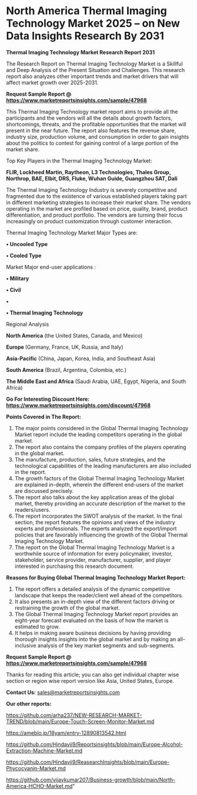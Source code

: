 # North America Thermal Imaging Technology Market 2025 – on New Data Insights Research By 2031

<strong>Thermal Imaging Technology Market Research Report 2031</strong>

The Research Report on Thermal Imaging Technology Market is a Skillful and Deep Analysis of the Present Situation and Challenges. This research report also analyzes other important trends and market drivers that will affect market growth over 2025-2031.

<strong>Request Sample Report @ <a href=https://www.marketreportsinsights.com/sample/47968>https://www.marketreportsinsights.com/sample/47968</a></strong>

This Thermal Imaging Technology market report aims to provide all the participants and the vendors will all the details about growth factors, shortcomings, threats, and the profitable opportunities that the market will present in the near future. The report also features the revenue share, industry size, production volume, and consumption in order to gain insights about the politics to contest for gaining control of a large portion of the market share.

Top Key Players in the Thermal Imaging Technology Market:

<strong>FLIR, Lockheed Martin, Raytheon, L3 Technologies, Thales Group, Northrop, BAE, Elbit, DRS, Fluke, Wuhan Guide, Guangzhou SAT, Dali</strong>

The Thermal Imaging Technology Industry is severely competitive and fragmented due to the existence of various established players taking part in different marketing strategies to increase their market share. The vendors operating in the market are profiled based on price, quality, brand, product differentiation, and product portfolio. The vendors are turning their focus increasingly on product customization through customer interaction.

Thermal Imaging Technology Market Major Types are:

<strong>•  Uncooled Type

•  Cooled Type</strong>

Market Major end-user applications :

<strong>•  Military

•  Civil

•  

•  Thermal Imaging Technology</strong>

Regional Analysis

</u><strong><b>North America</b></strong> (the United States, Canada, and Mexico)

<strong><b>Europe </b></strong>(Germany, France, UK, Russia, and Italy)

<strong><b>Asia-Pacific</b></strong> (China, Japan, Korea, India, and Southeast Asia)

<strong><b>South America</b></strong> (Brazil, Argentina, Colombia, etc.)

<strong><b>The Middle East and Africa</b></strong> (Saudi Arabia, UAE, Egypt, Nigeria, and South Africa)

<strong>Go For Interesting Discount Here: <a href=https://www.marketreportsinsights.com/discount/47968>https://www.marketreportsinsights.com/discount/47968</a></strong>

<strong>Points Covered in The Report:</strong>
<ol>
  <li>The major points considered in the Global Thermal Imaging Technology Market report include the leading competitors operating in the global market.</li>
  <li>The report also contains the company profiles of the players operating in the global market.</li>
  <li>The manufacture, production, sales, future strategies, and the technological capabilities of the leading manufacturers are also included in the report.</li>
  <li>The growth factors of the Global Thermal Imaging Technology Market are explained in-depth, wherein the different end-users of the market are discussed precisely.</li>
  <li>The report also talks about the key application areas of the global market, thereby providing an accurate description of the market to the readers/users.</li>
  <li>The report incorporates the SWOT analysis of the market. In the final section, the report features the opinions and views of the industry experts and professionals. The experts analyzed the export/import policies that are favorably influencing the growth of the Global Thermal Imaging Technology Market.</li>
  <li>The report on the Global Thermal Imaging Technology Market is a worthwhile source of information for every policymaker, investor, stakeholder, service provider, manufacturer, supplier, and player interested in purchasing this research document.</li>
</ol>
<strong>Reasons for Buying Global Thermal Imaging Technology Market Report:</strong>

<ol>
  <li>The report offers a detailed analysis of the dynamic competitive landscape that keeps the reader/client well ahead of the competitors.</li>
  <li>It also presents an in-depth view of the different factors driving or restraining the growth of the global market.</li>
  <li>The Global Thermal Imaging Technology Market report provides an eight-year forecast evaluated on the basis of how the market is estimated to grow.</li>
  <li>It helps in making aware business decisions by having providing thorough insights insights into the global market and by making an all-inclusive analysis of the key market segments and sub-segments.</li>
</ol>
<strong>Request Sample Report @ <a href=https://www.marketreportsinsights.com/sample/47968>https://www.marketreportsinsights.com/sample/47968</a></strong>


Thanks for reading this article; you can also get individual chapter wise section or region wise report version like Asia, United States, Europe.

<strong>Contact Us:</strong>
sales@marketreportsinsights.com

<strong>Our other reports:</strong>

<a href=https://github.com/arha237/NEW-RESEARCH-MARKET-TREND/blob/main/Europe-Touch-Screen-Monitor-Market.md>https://github.com/arha237/NEW-RESEARCH-MARKET-TREND/blob/main/Europe-Touch-Screen-Monitor-Market.md</a>

<a href=https://ameblo.jp/18yam/entry-12890813542.html>https://ameblo.jp/18yam/entry-12890813542.html</a>

<a href=https://github.com/Hindavii9/Reportsinsights/blob/main/Europe-Alcohol-Extraction-Machine-Market.md>https://github.com/Hindavii9/Reportsinsights/blob/main/Europe-Alcohol-Extraction-Machine-Market.md</a>

<a href=https://github.com/Hindavii9/ReasearchInsights/blob/main/Europe-Phycocyanin-Market.md>https://github.com/Hindavii9/ReasearchInsights/blob/main/Europe-Phycocyanin-Market.md</a>

<a href=https://github.com/vijaykumar207/Business-growth/blob/main/North-America-HCHO-Market.md>https://github.com/vijaykumar207/Business-growth/blob/main/North-America-HCHO-Market.md</a>"
